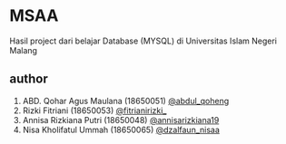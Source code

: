 # MSAA
Hasil project dari belajar Database (MYSQL) di Universitas Islam Negeri Malang

## author
1. ABD. Qohar Agus Maulana (18650051) [@abdul_qoheng](https://instagram.com/abdul_qoheng)
2. Rizki Fitriani (18650053) [@fitrianirizki_](https://instagram.com/fitrianirizki_)
3. Annisa Rizkiana Putri (18650048) [@annisarizkiana19](https://instagram.com/annisarizkiana19)
4. Nisa Kholifatul Ummah (18650065) [@dzalfaun_nisaa](https://instagram.com/dzalfaun_nisaa)
